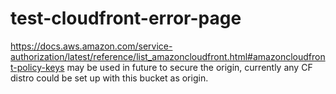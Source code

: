 # test-cloudfront-error-page

https://docs.aws.amazon.com/service-authorization/latest/reference/list_amazoncloudfront.html#amazoncloudfront-policy-keys may be used in future to secure the origin, currently any CF distro could be set up with this bucket as origin.